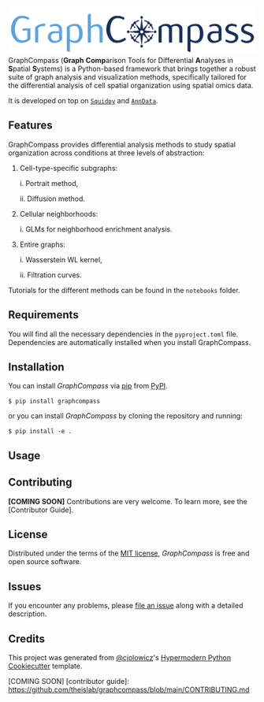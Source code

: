 ![GraphCompass](graphcompass_logo.jpg)
GraphCompass (**Graph** **Comp**arison Tools for Differential **A**nalyses in **S**patial **S**ystems) is a Python-based framework that brings together a robust suite of graph analysis and visualization methods, specifically tailored for the differential analysis of cell spatial organization using spatial omics data.

It is developed on top on [`Squidpy`](https://github.com/scverse/squidpy/) and [`AnnData`](https://github.com/scverse/anndata).

## Features

GraphCompass provides differential analysis methods to study spatial organization across conditions at three levels of abstraction:

1. Cell-type-specific subgraphs:

   i. Portrait method,

   ii. Diffusion method.

2. Cellular neighborhoods:

   i. GLMs for neighborhood enrichment analysis.

3. Entire graphs:

   i. Wasserstein WL kernel,

   ii. Filtration curves.

Tutorials for the different methods can be found in the `notebooks` folder.

## Requirements

You will find all the necessary dependencies in the `pyproject.toml` file. Dependencies are automatically installed when you install GraphCompass.

## Installation

You can install _GraphCompass_ via [pip] from [PyPI](https://pypi.org/project/graphcompass/).

```console
$ pip install graphcompass
```

or
you can install _GraphCompass_ by cloning the repository and running:

```console
$ pip install -e .
```

## Usage

## Contributing

**[COMING SOON]** Contributions are very welcome.
To learn more, see the [Contributor Guide].

## License

Distributed under the terms of the [MIT license][license],
_GraphCompass_ is free and open source software.

## Issues

If you encounter any problems,
please [file an issue] along with a detailed description.

## Credits

This project was generated from [@cjolowicz]'s [Hypermodern Python Cookiecutter] template.

[@cjolowicz]: https://github.com/cjolowicz
[pypi]: https://pypi.org/
[hypermodern python cookiecutter]: https://github.com/cjolowicz/cookiecutter-hypermodern-python
[file an issue]: https://github.com/theislab/graphcompass/issues
[pip]: https://pip.pypa.io/

<!-- github-only -->

[license]: https://github.com/theislab/graphcompass/blob/main/LICENSE

[COMING SOON] [contributor guide]: https://github.com/theislab/graphcompass/blob/main/CONTRIBUTING.md
